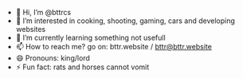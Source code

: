 - 👋 Hi, I’m @bttrcs
- 👀 I’m interested in cooking, shooting, gaming, cars and developing websites
- 🌱 I’m currently learning something not usefull
- 📫 How to reach me? go on: bttr.website / bttr@bttr.website
- 😄 Pronouns: king/lord
- ⚡ Fun fact:  rats and horses cannot vomit

<!---
bttrcs/bttrcs is a ✨ special ✨ repository because its `README.md` (this file) appears on your GitHub profile.
You can click the Preview link to take a look at your changes.
--->
